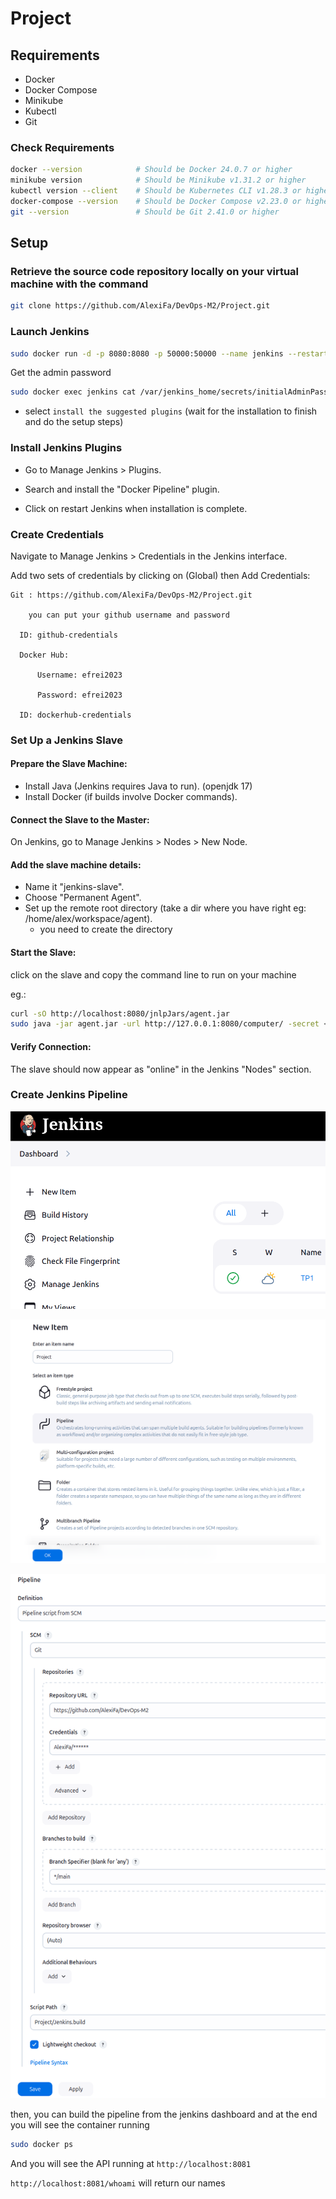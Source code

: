 # Project

## Requirements

- Docker
- Docker Compose
- Minikube
- Kubectl
- Git
  
### Check Requirements

```bash
docker --version            # Should be Docker 24.0.7 or higher
minikube version            # Should be Minikube v1.31.2 or higher
kubectl version --client    # Should be Kubernetes CLI v1.28.3 or higher
docker-compose --version    # Should be Docker Compose v2.23.0 or higher
git --version               # Should be Git 2.41.0 or higher
```

## Setup

### Retrieve the source code repository locally on your virtual machine with the command

```bash
git clone https://github.com/AlexiFa/DevOps-M2/Project.git
```

### Launch Jenkins

```bash
sudo docker run -d -p 8080:8080 -p 50000:50000 --name jenkins --restart unless-stopped jenkins/jenkins:lts-jdk17
```

Get the admin password

```bash
sudo docker exec jenkins cat /var/jenkins_home/secrets/initialAdminPassword
```

- select `install the suggested plugins` (wait for the installation to finish and do the setup steps)

### Install Jenkins Plugins <!-- TODO : check if it is enough -->

- Go to Manage Jenkins > Plugins.

- Search and install the "Docker Pipeline" plugin.

- Click on restart Jenkins when installation is complete.

### Create Credentials <!-- TOcheck -->

Navigate to Manage Jenkins > Credentials in the Jenkins interface.

Add two sets of credentials by clicking on (Global) then Add Credentials:

    Git : https://github.com/AlexiFa/DevOps-M2/Project.git

	    you can put your github username and password

      ID: github-credentials

	  Docker Hub:

		  Username: efrei2023

		  Password: efrei2023

      ID: dockerhub-credentials

<!-- ### Create a network for docker infrastructure:

```bash
docker network create --driver bridge efrei
``` -->

### Set Up a Jenkins Slave

#### Prepare the Slave Machine:
  - Install Java (Jenkins requires Java to run). (openjdk 17)
  - Install Docker (if builds involve Docker commands).
  <!-- - Create a dedicated user for Jenkins. -->
  
#### Connect the Slave to the Master:
  On Jenkins, go to Manage Jenkins > Nodes > New Node.
#### Add the slave machine details:
  - Name it "jenkins-slave".
  - Choose "Permanent Agent".
  - Set up the remote root directory (take a dir where you have right eg: /home/alex/workspace/agent).
    - you need to create the directory
  <!-- - Add the machine's labels for job targeting. -->
  <!-- - Copy the "agent.jar" from the Jenkins master to the slave machine. -->

#### Start the Slave:

click on the slave and copy the command line to run on your machine

eg.:
```bash
curl -sO http://localhost:8080/jnlpJars/agent.jar
sudo java -jar agent.jar -url http://127.0.0.1:8080/computer/ -secret <SECRET_KEY privided> -name "jenkins-slave" -webSocket -workDir "/home/alex/worksapce/agent"
```

#### Verify Connection:

The slave should now appear as "online" in the Jenkins "Nodes" section.

### Create Jenkins Pipeline <!-- TODO : add arrows to the screenshots -->

![Jenkins new item](screen/1-jenkins-new-item.png)

![Jenkins new pipeline](screen/2-jenkins-new-pipeline.png)

![Jenkins pipeline configuration](screen/3-jenkins-configure-pipeline.png)

then, you can build the pipeline from the jenkins dashboard and at the end you will see the container running

```bash
sudo docker ps
```

And you will see the API running at `http://localhost:8081`

`http://localhost:8081/whoami` will return our names
